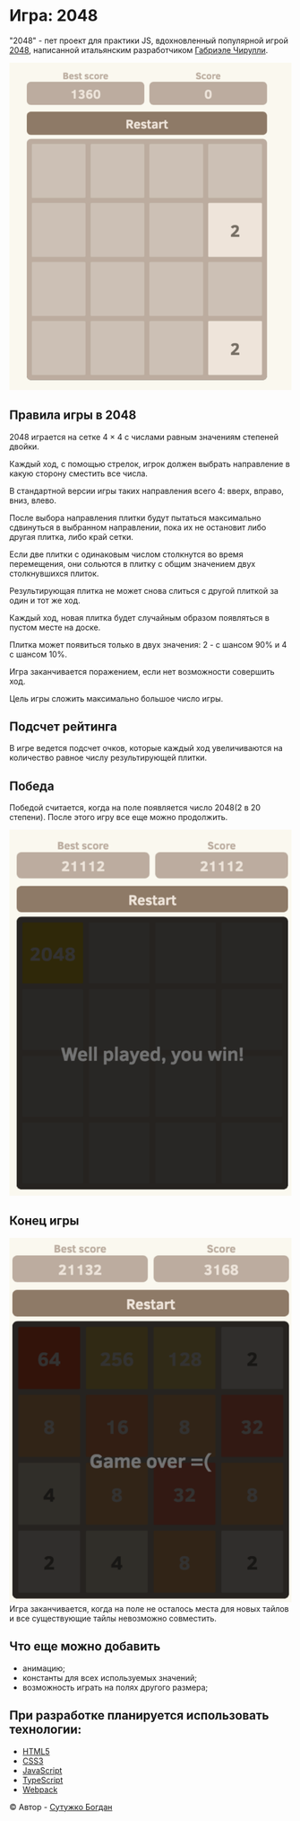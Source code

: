 # Игра: 2048

"2048" - пет проект для практики JS, вдохновленный популярной игрой [2048][2048-game], написанной итальянским разработчиком [Габриэле Чирулли][2048-author]. 

![img.png](README/game_start.png)

## Правила игры в 2048

2048 играется на сетке 4 × 4 с числами равным значениям степеней двойки.

Каждый ход, с помощью стрелок, игрок должен выбрать направление в какую сторону сместить все числа.

В стандартной версии игры таких направления всего 4: вверх, вправо, вниз, влево.

После выбора направления плитки будут пытаться максимально сдвинуться в выбранном направлении, пока их не остановит либо другая плитка, либо край сетки.

Если две плитки с одинаковым числом столкнутся во время перемещения, они сольются в плитку с общим значением двух столкнувшихся плиток.

Результирующая плитка не может снова слиться с другой плиткой за один и тот же ход.

Каждый ход, новая плитка будет случайным образом появляться в пустом месте на доске. 

Плитка может появиться только в двух значения: 2 - с шансом 90% и 4 с шансом 10%.

Игра заканчивается поражением, если нет возможности совершить ход.

Цель игры сложить максимально большое число игры. 

## Подсчет рейтинга

В игре ведется подсчет очков, которые каждый ход увеличиваются на количество равное числу результирующей плитки.

## Победа

Победой считается, когда на поле появляется число 2048(2 в 20 степени). После этого игру все еще можно продолжить.

![img.png](README/game_win.png)

## Конец игры

![img.png](README/game_end.png)
Игра заканчивается, когда на поле не осталось места для новых тайлов и все существующие тайлы невозможно совместить.

## Что еще можно добавить

- анимацию;
- константы для всех используемых значений;
- возможность играть на полях другого размера;

## При разработке планируется использовать технологии:
- [HTML5][html]
- [CSS3][css]
- [JavaScript][js]
- [TypeScript][ts]
- [Webpack][webpack]

&copy; Автор - [Сутужко Богдан][author-github]

[//]: # 'Общие переменные автора'
[author-github]: https://github.com/julfy-bs

[//]: # 'Общие переменные проекта'
[2048-game]: https://github.com/gabrielecirulli/2048
[2048-author]: https://github.com/gabrielecirulli
[//]: # 'Переменные используемых технологий'
[html]: https://html5.org/
[css]: https://www.w3.org/Style/CSS/Overview.en.html
[js]: https://www.javascript.com/
[ts]: https://www.typescriptlang.org/
[webpack]: https://webpack.js.org/
